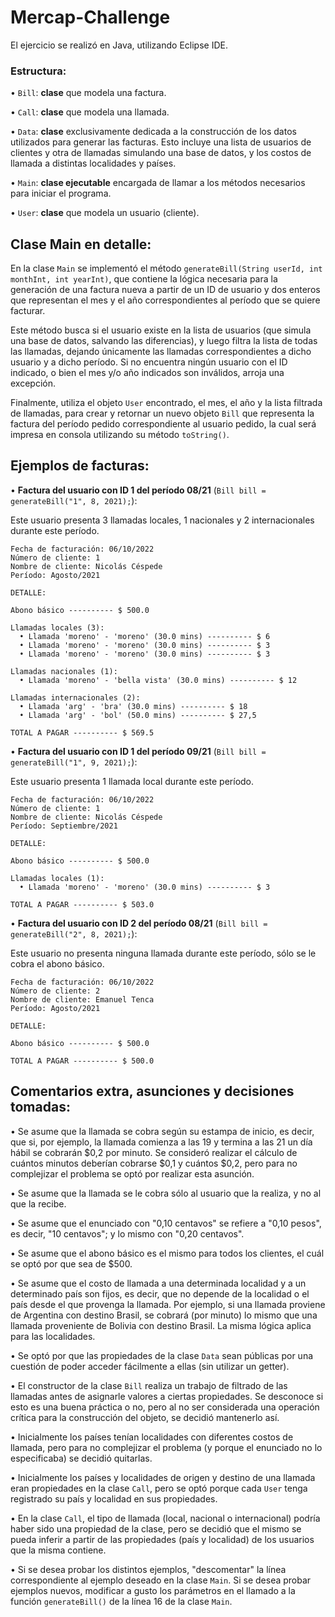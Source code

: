# **Mercap-Challenge**

El ejercicio se realizó en Java, utilizando Eclipse IDE.

### Estructura:

• `Bill`: **clase** que modela una factura.
    
• `Call`: **clase** que modela una llamada.

• `Data`: **clase** exclusivamente dedicada a la construcción de los datos utilizados para generar las facturas. Esto incluye una lista de usuarios de clientes y otra de llamadas simulando una base de datos, y los costos de llamada a distintas localidades y países.

• `Main`: **clase ejecutable** encargada de llamar a los métodos necesarios para iniciar el programa.

• `User`: **clase** que modela un usuario (cliente).

## **Clase Main en detalle:**

En la clase `Main` se implementó el método `generateBill(String userId, int monthInt, int yearInt)`, que contiene la lógica necesaria para la generación de una factura nueva a partir de un ID de usuario y dos enteros que representan el mes y el año correspondientes al período que se quiere facturar.

Este método busca si el usuario existe en la lista de usuarios (que simula una base de datos, salvando las diferencias), y luego filtra la lista de todas las llamadas, dejando únicamente las llamadas correspondientes a dicho usuario y a dicho período. Si no encuentra ningún usuario con el ID indicado, o bien el mes y/o año indicados son inválidos, arroja una excepción.

Finalmente, utiliza el objeto `User` encontrado, el mes, el año y la lista filtrada de llamadas, para crear y retornar un nuevo objeto `Bill` que representa la factura del período pedido correspondiente al usuario pedido, la cual será impresa en consola utilizando su método `toString()`.

## **Ejemplos de facturas:**

• **Factura del usuario con ID 1 del período 08/21** (`Bill bill = generateBill("1", 8, 2021);`):

Este usuario presenta 3 llamadas locales, 1 nacionales y 2 internacionales durante este período.

```
Fecha de facturación: 06/10/2022
Número de cliente: 1
Nombre de cliente: Nicolás Céspede
Período: Agosto/2021

DETALLE:

Abono básico ---------- $ 500.0

Llamadas locales (3):
  • Llamada 'moreno' - 'moreno' (30.0 mins) ---------- $ 6
  • Llamada 'moreno' - 'moreno' (30.0 mins) ---------- $ 3
  • Llamada 'moreno' - 'moreno' (30.0 mins) ---------- $ 3

Llamadas nacionales (1):
  • Llamada 'moreno' - 'bella vista' (30.0 mins) ---------- $ 12

Llamadas internacionales (2):
  • Llamada 'arg' - 'bra' (30.0 mins) ---------- $ 18
  • Llamada 'arg' - 'bol' (50.0 mins) ---------- $ 27,5

TOTAL A PAGAR ---------- $ 569.5
```

• **Factura del usuario con ID 1 del período 09/21** (`Bill bill = generateBill("1", 9, 2021);`):

Este usuario presenta 1 llamada local durante este período.

```
Fecha de facturación: 06/10/2022
Número de cliente: 1
Nombre de cliente: Nicolás Céspede
Período: Septiembre/2021

DETALLE:

Abono básico ---------- $ 500.0

Llamadas locales (1):
  • Llamada 'moreno' - 'moreno' (30.0 mins) ---------- $ 3

TOTAL A PAGAR ---------- $ 503.0
```

• **Factura del usuario con ID 2 del período 08/21** (`Bill bill = generateBill("2", 8, 2021);`):

Este usuario no presenta ninguna llamada durante este período, sólo se le cobra el abono básico.

```
Fecha de facturación: 06/10/2022
Número de cliente: 2
Nombre de cliente: Emanuel Tenca
Período: Agosto/2021

DETALLE:

Abono básico ---------- $ 500.0

TOTAL A PAGAR ---------- $ 500.0
```

## **Comentarios extra, asunciones y decisiones tomadas:**

• Se asume que la llamada se cobra según su estampa de inicio, es decir, que si, por ejemplo, la llamada comienza a las 19 y termina a las 21 un día hábil se cobrarán $0,2 por minuto. Se consideró realizar el cálculo de cuántos minutos deberían cobrarse $0,1 y cuántos $0,2, pero para no complejizar el problema se optó por realizar esta asunción.

• Se asume que la llamada se le cobra sólo al usuario que la realiza, y no al que la recibe.

• Se asume que el enunciado con "0,10 centavos" se refiere a "0,10 pesos", es decir, "10 centavos"; y lo mismo con "0,20 centavos".

• Se asume que el abono básico es el mismo para todos los clientes, el cuál se optó por que sea de $500.

• Se asume que el costo de llamada a una determinada localidad y a un determinado país son fijos, es decir, que no depende de la localidad o el país desde el que provenga la llamada. Por ejemplo, si una llamada proviene de Argentina con destino Brasil, se cobrará (por minuto) lo mismo que una llamada proveniente de Bolivia con destino Brasil. La misma lógica aplica para las localidades.

• Se optó por que las propiedades de la clase `Data` sean públicas por una cuestión de poder acceder fácilmente a ellas (sin utilizar un getter).

• El constructor de la clase `Bill` realiza un trabajo de filtrado de las llamadas antes de asignarle valores a ciertas propiedades. Se desconoce si esto es una buena práctica o no, pero al no ser considerada una operación crítica para la construcción del objeto, se decidió mantenerlo así.

• Inicialmente los países tenían localidades con diferentes costos de llamada, pero para no complejizar el problema (y porque el enunciado no lo especificaba) se decidió quitarlas.

• Inicialmente los países y localidades de origen y destino de una llamada eran propiedades en la clase `Call`, pero se optó porque cada `User` tenga registrado su país y localidad en sus propiedades.

• En la clase `Call`, el tipo de llamada (local, nacional o internacional) podría haber sido una propiedad de la clase, pero se decidió que el mismo se pueda inferir a partir de las propiedades (país y localidad) de los usuarios que la misma contiene.

• Si se desea probar los distintos ejemplos, "descomentar" la línea correspondiente al ejemplo deseado en la clase `Main`. Si se desea probar ejemplos nuevos, modificar a gusto los parámetros en el llamado a la función `generateBill()` de la línea 16 de la clase `Main`.